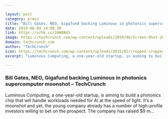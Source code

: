```yaml
---

layout: post
category: press
title: "Bill Gates, NEO, Gigafund backing Luminous in photonics supercomputer moonshot"
date: 2019-06-04 14:08:30
link: https://vrhk.co/2HW8B45
image: https://techcrunch.com/wp-content/uploads/2019/06/Screen-Shot-2019-06-03-at-10.11.13-PM.jpg?w=546
domain: techcrunch.com
author: "TechCrunch"
icon: https://techcrunch.com/wp-content/uploads/2015/02/cropped-cropped-favicon-gradient.png?w=180
excerpt: "Luminous Computing, a one-year-old startup, is aiming to build a photonics chip that will handle workloads needed for AI at the speed of light. It’s a moonshot and yet, the young company already has a number of high-profile investors willing to bet on the prospect. The company has raised $9 m…"

---
```


### Bill Gates, NEO, Gigafund backing Luminous in photonics supercomputer moonshot – TechCrunch

Luminous Computing, a one-year-old startup, is aiming to build a photonics chip that will handle workloads needed for AI at the speed of light. It’s a moonshot and yet, the young company already has a number of high-profile investors willing to bet on the prospect. The company has raised $9 m…